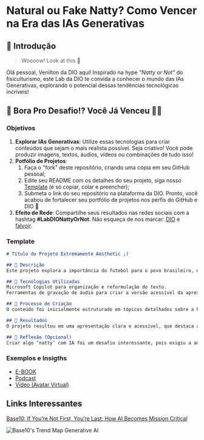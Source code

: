 # Natural ou Fake Natty? Como Vencer na Era das IAs Generativas

## 🚀 Introdução

> Woooow! Look at this 👀

Olá pessoal, Venilton da DIO aqui! Inspirado na hype _"Natty or Not"_ do fisiculturismo, este Lab da DIO te convida a conhecer o mundo das IAs Generativas, explorando o potencial dessas tendências tecnológicas incríveis!

## 🎯 Bora Pro Desafio!? Você Já Venceu 💪🤓

### Objetivos

1. **Explorar IAs Generativas**: Utilize essas tecnologias para criar conteúdos que sejam o mais realista possível. Seja criativo! Você pode produzir imagens, textos, áudios, vídeos ou combinações de tudo isso!
1. **Potfólio de Projetos**:
    1. Faça o "fork" deste repositório, criando uma cópia em seu GitHub pessoal;
    2. Edite seu README com os detalhes do seu projeto, siga nosso [Template](#template) (é só copiar, colar e preencher);
    3. Submeta o link do seu repositório na plataforma da DIO. Pronto, você acabou de fortalecer seu portfólio de projetos nos perfis do GitHub e DIO 🚀
1. **Efeito de Rede**: Compartilhe seus resultados nas redes sociais com a hashtag **#LabDIONattyOrNot**. Não esqueça de nos marcar: [DIO](https://www.linkedin.com/school/dio-makethechange) e [falvojr](https://www.linkedin.com/in/falvojr).

### Template

```markdown
# Título do Projeto Extremamente Aesthetic ;)

## 📒 Descrição
Este projeto explora a importância do futebol para o povo brasileiro, destacando como o esporte se tornou um elemento fundamental da cultura e identidade nacional. A apresentação foi adaptada para ser acessível a pessoas cegas, com a inclusão de um áudio descritivo.

## 🤖 Tecnologias Utilizadas
Microsoft Copilot para organização e reformulação do texto.
Ferramentas de gravação de áudio para criar a versão acessível da apresentação.

## 🧐 Processo de Criação
O conteúdo foi inicialmente estruturado em tópicos detalhados sobre a história, impacto social, econômico e cultural do futebol no Brasil. Em seguida, o texto foi reformulado e organizado em um único parágrafo coeso para facilitar a gravação de um áudio descritivo, tornando a apresentação acessível a pessoas cegas.

## 🚀 Resultados
O projeto resultou em uma apresentação clara e acessível, que destaca a paixão do Brasil pelo futebol e seu impacto multifacetado na sociedade. A versão em áudio permite que pessoas cegas compreendam e apreciem o conteúdo de forma inclusiva.

## 💭 Reflexão (Opcional)
Criar algo ‘natty’ com IA foi um desafio interessante, pois exigiu a adaptação de conteúdo para diferentes formatos e públicos. A utilização de IA generativa facilitou a organização e clareza do texto, demonstrando o potencial dessas tecnologias em promover a acessibilidade e inclusão.
```

### Exemplos e Insigths

- [E-BOOK](/exemplos/E-BOOK.md)
- [Podcast](/exemplos/PODCAST.md)
- [Vídeo (Avatar Virtual)](/exemplos/VIDEO.md)

## Links Interessantes

[Base10: If You’re Not First, You’re Last: How AI Becomes Mission Critical](https://base10.vc/post/generative-ai-mission-critical/)

![Base10's Trend Map Generative AI](https://github.com/digitalinnovationone/lab-natty-or-not/assets/730492/f4df26e8-f8f7-4419-8252-c69d73ea930c)
